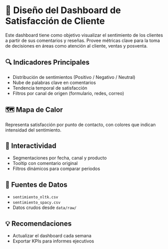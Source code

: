 
# 🧭 Diseño del Dashboard de Satisfacción de Cliente

Este dashboard tiene como objetivo visualizar el sentimiento de los clientes a partir de sus comentarios y reseñas. Provee métricas clave para la toma de decisiones en áreas como atención al cliente, ventas y posventa.

## 🔍 Indicadores Principales
- Distribución de sentimientos (Positivo / Negativo / Neutral)
- Nube de palabras clave en comentarios
- Tendencia temporal de satisfacción
- Filtros por canal de origen (formulario, redes, correo)

## 🗺️ Mapa de Calor
Representa satisfacción por punto de contacto, con colores que indican intensidad del sentimiento.

## 🔄 Interactividad
- Segmentaciones por fecha, canal y producto
- Tooltip con comentario original
- Filtros dinámicos para comparar periodos

## 📂 Fuentes de Datos
- `sentimiento_nltk.csv`
- `sentimiento_spacy.csv`
- Datos crudos desde `data/raw/`

## 💡 Recomendaciones
- Actualizar el dashboard cada semana
- Exportar KPIs para informes ejecutivos
